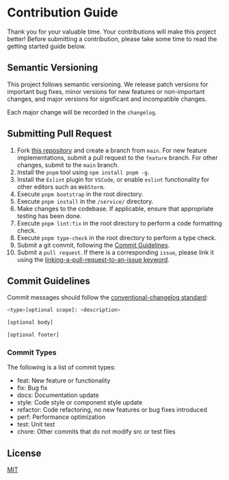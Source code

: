 # Contribution Guide
Thank you for your valuable time. Your contributions will make this project better! Before submitting a contribution, please take some time to read the getting started guide below.

## Semantic Versioning
This project follows semantic versioning. We release patch versions for important bug fixes, minor versions for new features or non-important changes, and major versions for significant and incompatible changes.

Each major change will be recorded in the `changelog`.

## Submitting Pull Request
1. Fork [this repository](https://github.com/Chanzhaoyu/chatgpt-web) and create a branch from `main`. For new feature implementations, submit a pull request to the `feature` branch. For other changes, submit to the `main` branch.
2. Install the `pnpm` tool using `npm install pnpm -g`.
3. Install the `Eslint` plugin for `VSCode`, or enable `eslint` functionality for other editors such as `WebStorm`.
4. Execute `pnpm bootstrap` in the root directory.
5. Execute `pnpm install` in the `/service/` directory.
6. Make changes to the codebase. If applicable, ensure that appropriate testing has been done.
7. Execute `pnpm lint:fix` in the root directory to perform a code formatting check.
8. Execute `pnpm type-check` in the root directory to perform a type check.
9. Submit a git commit, following the [Commit Guidelines](#commit-guidelines).
10. Submit a `pull request`. If there is a corresponding `issue`, please link it using the [linking-a-pull-request-to-an-issue keyword](https://docs.github.com/en/issues/tracking-your-work-with-issues/linking-a-pull-request-to-an-issue#linking-a-pull-request-to-an-issue-using-a-keyword).

## Commit Guidelines

Commit messages should follow the [conventional-changelog standard](https://www.conventionalcommits.org/en/v1.0.0/):

```bash
<type>[optional scope]: <description>

[optional body]

[optional footer]
```

### Commit Types

The following is a list of commit types:

- feat: New feature or functionality
- fix: Bug fix
- docs: Documentation update
- style: Code style or component style update
- refactor: Code refactoring, no new features or bug fixes introduced
- perf: Performance optimization
- test: Unit test
- chore: Other commits that do not modify src or test files


## License

[MIT](./license)